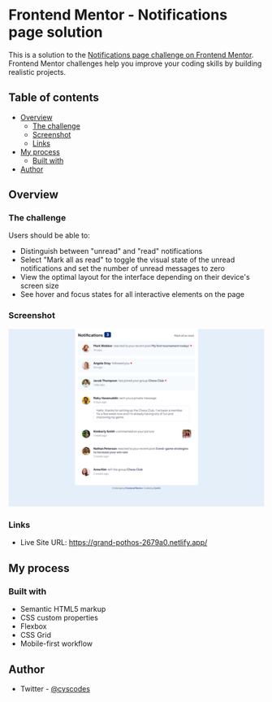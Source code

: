 # Frontend Mentor - Notifications page solution

This is a solution to the [Notifications page challenge on Frontend Mentor](https://www.frontendmentor.io/challenges/notifications-page-DqK5QAmKbC). Frontend Mentor challenges help you improve your coding skills by building realistic projects. 

## Table of contents

- [Overview](#overview)
  - [The challenge](#the-challenge)
  - [Screenshot](#screenshot)
  - [Links](#links)
- [My process](#my-process)
  - [Built with](#built-with)
- [Author](#author)

## Overview

### The challenge

Users should be able to:

- Distinguish between "unread" and "read" notifications
- Select "Mark all as read" to toggle the visual state of the unread notifications and set the number of unread messages to zero
- View the optimal layout for the interface depending on their device's screen size
- See hover and focus states for all interactive elements on the page

### Screenshot

![Screenshot](/notifications-page.png "Notifications page")

### Links

- Live Site URL: https://grand-pothos-2679a0.netlify.app/

## My process

### Built with

- Semantic HTML5 markup
- CSS custom properties
- Flexbox
- CSS Grid
- Mobile-first workflow

## Author

- Twitter - [@cyscodes](https://www.twitter.com/cyscodes)
